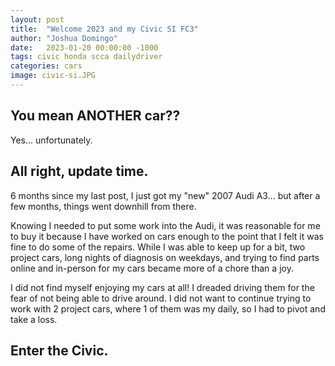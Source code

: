 ```yaml
---
layout: post
title:  "Welcome 2023 and my Civic SI FC3"
author: "Joshua Domingo"
date:   2023-01-20 00:00:00 -1000
tags: civic honda scca dailydriver
categories: cars
image: civic-si.JPG
---
```


## You mean ANOTHER car??

Yes... unfortunately.

## All right, update time.

6 months since my last post, I just got my "new" 2007 Audi A3... but after a few months, things went downhill from there.

Knowing I needed to put some work into the Audi, it was reasonable for me to buy it because I have worked on cars enough to the point that I felt it was fine to do some of the repairs. While I was able to keep up for a bit, two project cars, long nights of diagnosis on weekdays, and trying to find parts online and in-person for my cars became more of a chore than a joy. 

I did not find myself enjoying my cars at all! I dreaded driving them for the fear of not being able to drive around. I did not want to continue trying to work with 2 project cars, where 1 of them was my daily, so I had to pivot and take a loss.

## Enter the Civic.

